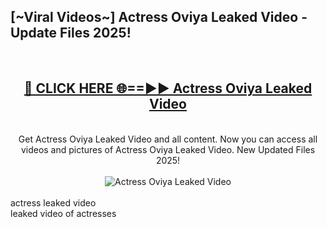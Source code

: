 <h2>[~Viral Videos~] Actress Oviya Leaked Video - Update Files 2025!</h2>
<br>
<div align="center">
<h2><a href="https://betterlinks.top/A2PfLJ" rel="nofollow">🔴 CLICK HERE 🌐==►► Actress Oviya Leaked Video</a></h2>
<br>
Get Actress Oviya Leaked Video and all content. Now you can access all videos and pictures of Actress Oviya Leaked Video. New Updated Files 2025!
<br>
<br>
<a href="https://betterlinks.top/A2PfLJ" rel="nofollow" data-target="animated-image.originalLink"><img src="https://i.ibb.co.com/WyWwxjT/player-gif2.gif" alt="Actress Oviya Leaked Video" style="max-width: 100%; display: inline-block;" data-target="animated-image.originalImage"></a>
</div>
<br>
actress leaked video<br>
leaked video of actresses